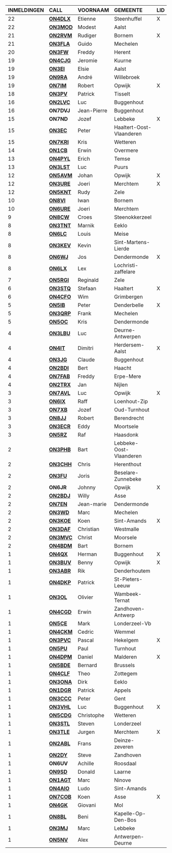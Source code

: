 |INMELDINGEN|CALL|VOORNAAM|GEMEENTE|LID|
|:---|:---|:---|:---|:---|
|22|**<a href="https://www.qrz.com/db/on4dlx">ON4DLX</a>** | Etienne | Steenhuffel | X |
|22|**<a href="https://www.qrz.com/db/on3mod">ON3MOD</a>** | Modest | Aalst |  |
|21|**<a href="https://www.qrz.com/db/on2rvm">ON2RVM</a>** | Rudiger | Bornem | X |
|21|**<a href="https://www.qrz.com/db/on3fla">ON3FLA</a>** | Guido | Mechelen |  |
|20|**<a href="https://www.qrz.com/db/on3fw">ON3FW</a>** | Freddy | Herent |  |
|19|**<a href="https://www.qrz.com/db/on4cjg">ON4CJG</a>** | Jeromie | Kuurne |  |
|19|**<a href="https://www.qrz.com/db/on3ei">ON3EI</a>** | Elsie | Aalst |  |
|19|**<a href="https://www.qrz.com/db/on9ra">ON9RA</a>** | André | Willebroek |  |
|19|**<a href="https://www.qrz.com/db/on7im">ON7IM</a>** | Robert | Opwijk | X |
|18|**<a href="https://www.qrz.com/db/on3pv">ON3PV</a>** | Patrick | Tisselt |  |
|16|**<a href="https://www.qrz.com/db/on2lvc">ON2LVC</a>** | Luc | Buggenhout |  |
| 16 |**ON7DVJ**|Jean-Pierre|Buggenhout||
| 15 |**ON7ND**|Jozef|Lebbeke|X|
|15|**<a href="https://www.qrz.com/db/on3ec">ON3EC</a>** | Peter | Haaltert-Oost-Vlaanderen |  |
|15|**<a href="https://www.qrz.com/db/on7kri">ON7KRI</a>** | Kris | Wetteren |  |
|14|**<a href="https://www.qrz.com/db/on1cb">ON1CB</a>** | Erwin | Overmere |  |
|13|**<a href="https://www.qrz.com/db/on4pyl">ON4PYL</a>** | Erich | Temse |  |
|13|**<a href="https://www.qrz.com/db/on3lst">ON3LST</a>** | Luc | Puurs |  |
|12|**<a href="https://www.qrz.com/db/on5avm">ON5AVM</a>** | Johan | Opwijk | X |
|12|**<a href="https://www.qrz.com/db/on3ure">ON3URE</a>** | Joeri | Merchtem | X |
|12|**<a href="https://www.qrz.com/db/on5knt">ON5KNT</a>** | Rudy | Zele |  |
|10|**<a href="https://www.qrz.com/db/on8vi">ON8VI</a>** | Iwan | Bornem |  |
|10|**<a href="https://www.qrz.com/db/on6ure">ON6URE</a>** | Joeri | Merchtem |  |
|9|**<a href="https://www.qrz.com/db/on8cw">ON8CW</a>** | Croes | Steenokkerzeel |  |
|8|**<a href="https://www.qrz.com/db/on3tnt">ON3TNT</a>** | Marnik | Eeklo |  |
|8|**<a href="https://www.qrz.com/db/on6lc">ON6LC</a>** | Louis | Meise |  |
|8|**<a href="https://www.qrz.com/db/on3kev">ON3KEV</a>** | Kevin | Sint-Martens-Lierde |  |
|8|**<a href="https://www.qrz.com/db/on6wj">ON6WJ</a>** | Jos | Dendermonde | X |
|8|**<a href="https://www.qrz.com/db/on6lx">ON6LX</a>** | Lex | Lochristi-zaffelare |  |
|7|**<a href="https://www.qrz.com/db/on5rgi">ON5RGI</a>** | Reginald | Zele |  |
|6|**<a href="https://www.qrz.com/db/on3stq">ON3STQ</a>** | Stefaan | Haaltert | X |
|6|**<a href="https://www.qrz.com/db/on4cfo">ON4CFO</a>** | Wim | Grimbergen |  |
|5|**<a href="https://www.qrz.com/db/on5ib">ON5IB</a>** | Peter | Denderbelle | X |
|5|**<a href="https://www.qrz.com/db/on3qrp">ON3QRP</a>** | Frank | Mechelen |  |
|5|**<a href="https://www.qrz.com/db/on5oc">ON5OC</a>** | Kris | Dendermonde |  |
|4|**<a href="https://www.qrz.com/db/on3lbu">ON3LBU</a>** | Luc | Deurne-Antwerpen |  |
|4|**<a href="https://www.qrz.com/db/on4it">ON4IT</a>** | Dimitri | Herdersem-Aalst | X |
|4|**<a href="https://www.qrz.com/db/on3jg">ON3JG</a>** | Claude | Buggenhout |  |
|4|**<a href="https://www.qrz.com/db/on2bdi">ON2BDI</a>** | Bert | Haacht |  |
|4|**<a href="https://www.qrz.com/db/on7fab">ON7FAB</a>** | Freddy | Erpe-Mere |  |
|4|**<a href="https://www.qrz.com/db/on2trx">ON2TRX</a>** | Jan | Nijlen |  |
|3|**<a href="https://www.qrz.com/db/on7avl">ON7AVL</a>** | Luc | Opwijk | X |
|3|**<a href="https://www.qrz.com/db/on6ix">ON6IX</a>** | Raff | Loenhout-Zip |  |
|3|**<a href="https://www.qrz.com/db/on7xb">ON7XB</a>** | Jozef | Oud-Turnhout |  |
|3|**<a href="https://www.qrz.com/db/on8jj">ON8JJ</a>** | Robert | Berendrecht |  |
|3|**<a href="https://www.qrz.com/db/on3ecr">ON3ECR</a>** | Eddy | Moortsele |  |
|3|**<a href="https://www.qrz.com/db/on5rz">ON5RZ</a>** | Raf | Haasdonk |  |
|2|**<a href="https://www.qrz.com/db/on3phb">ON3PHB</a>** | Bart | Lebbeke-Oost-Vlaanderen |  |
|2|**<a href="https://www.qrz.com/db/on3chh">ON3CHH</a>** | Chris | Herenthout |  |
|2|**<a href="https://www.qrz.com/db/on3fu">ON3FU</a>** | Joris | Beselare-Zunnebeke |  |
| 2 |**ON6JR**|Johnny|Opwijk|X|
|2|**<a href="https://www.qrz.com/db/on2bdj">ON2BDJ</a>** | Willy | Asse |  |
|2|**<a href="https://www.qrz.com/db/on7en">ON7EN</a>** | Jean-marie | Dendermonde |  |
|2|**<a href="https://www.qrz.com/db/on3wd">ON3WD</a>** | Marc | Mechelen |  |
|2|**<a href="https://www.qrz.com/db/on3koe">ON3KOE</a>** | Koen | Sint-Amands | X |
|2|**<a href="https://www.qrz.com/db/on3daf">ON3DAF</a>** | Christian | Westmalle |  |
|2|**<a href="https://www.qrz.com/db/on3mvc">ON3MVC</a>** | Christ | Moorsele |  |
|2|**<a href="https://www.qrz.com/db/on4bdm">ON4BDM</a>** | Bart | Bornem |  |
|1|**<a href="https://www.qrz.com/db/on4qx">ON4QX</a>** | Herman | Buggenhout | X |
|1|**<a href="https://www.qrz.com/db/on3buv">ON3BUV</a>** | Benny | Opwijk | X |
|1|**<a href="https://www.qrz.com/db/on3abr">ON3ABR</a>** | Rik | Denderhoutem |  |
|1|**<a href="https://www.qrz.com/db/on4dkp">ON4DKP</a>** | Patrick | St-Pieters-Leeuw |  |
|1|**<a href="https://www.qrz.com/db/on3ol">ON3OL</a>** | Olivier | Wambeek-Ternat |  |
|1|**<a href="https://www.qrz.com/db/on4cgd">ON4CGD</a>** | Erwin | Zandhoven-Antwerp |  |
|1|**<a href="https://www.qrz.com/db/on5ce">ON5CE</a>** | Mark | Londerzeel-Vb |  |
|1|**<a href="https://www.qrz.com/db/on4ckm">ON4CKM</a>** | Cedric | Wemmel |  |
|1|**<a href="https://www.qrz.com/db/on3pvc">ON3PVC</a>** | Pascal | Hekelgem | X |
|1|**<a href="https://www.qrz.com/db/on5pu">ON5PU</a>** | Paul | Turnhout |  |
|1|**<a href="https://www.qrz.com/db/on4dpm">ON4DPM</a>** | Daniel | Malderen | X |
|1|**<a href="https://www.qrz.com/db/on5bde">ON5BDE</a>** | Bernard | Brussels |  |
|1|**<a href="https://www.qrz.com/db/on4clf">ON4CLF</a>** | Theo | Zottegem |  |
|1|**<a href="https://www.qrz.com/db/on3ona">ON3ONA</a>** | Dirk | Eeklo |  |
|1|**<a href="https://www.qrz.com/db/on1dgr">ON1DGR</a>** | Patrick | Appels |  |
|1|**<a href="https://www.qrz.com/db/on3ccc">ON3CCC</a>** | Peter | Gent |  |
|1|**<a href="https://www.qrz.com/db/on3vhl">ON3VHL</a>** | Luc | Buggenhout | X |
|1|**<a href="https://www.qrz.com/db/on5cdg">ON5CDG</a>** | Christophe | Wetteren |  |
|1|**<a href="https://www.qrz.com/db/on3stl">ON3STL</a>** | Steven | Londerzeel |  |
|1|**<a href="https://www.qrz.com/db/on3tle">ON3TLE</a>** | Jurgen | Merchtem | X |
|1|**<a href="https://www.qrz.com/db/on2abl">ON2ABL</a>** | Frans | Deinze-zeveren |  |
|1|**<a href="https://www.qrz.com/db/on2dy">ON2DY</a>** | Steve | Zandhoven |  |
| 1 |**ON6UV**|Achille|Roosdaal||
|1|**<a href="https://www.qrz.com/db/on9sd">ON9SD</a>** | Donald | Laarne |  |
|1|**<a href="https://www.qrz.com/db/on1agt">ON1AGT</a>** | Marc | Ninove |  |
|1|**<a href="https://www.qrz.com/db/on4aio">ON4AIO</a>** | Ludo | Sint-Amands |  |
|1|**<a href="https://www.qrz.com/db/on7cob">ON7COB</a>** | Koen | Asse | X |
|1|**<a href="https://www.qrz.com/db/on4gk">ON4GK</a>** | Giovani | Mol |  |
|1|**<a href="https://www.qrz.com/db/on8bl">ON8BL</a>** | Beni | Kapelle-Op-Den-Bos |  |
|1|**<a href="https://www.qrz.com/db/on3mj">ON3MJ</a>** | Marc | Lebbeke |  |
|1|**<a href="https://www.qrz.com/db/on5nv">ON5NV</a>** | Alex | Antwerpen-Deurne |  |
